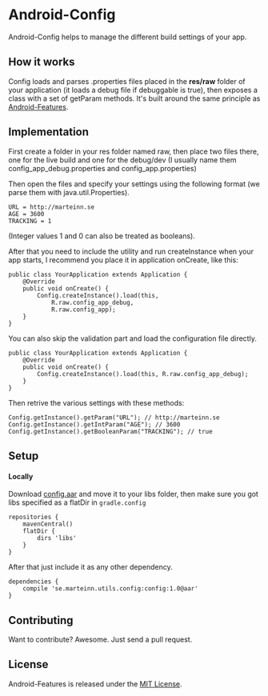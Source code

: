 Android-Config
================

Android-Config helps to manage the different build settings of your app.

## How it works

Config loads and parses .properties files placed in the **res/raw** folder of your application (it loads a debug file if debuggable is true), then exposes a class with a set of getParam methods. It's built around the same principle as [Android-Features](https://github.com/marteinn/Android-Features).

## Implementation

First create a folder in your res folder named raw, then place two files there, one for the live build and one for the debug/dev (I usually name them config_app_debug.properties and config_app.properties)

Then open the files and specify your settings using the following format (we parse them with java.util.Properties).

    URL = http://marteinn.se
    AGE = 3600
    TRACKING = 1
    
(Integer values 1 and 0 can also be treated as booleans).


After that you need to include the utility and run createInstance when your app starts, I recommend you place it in application onCreate, like this:


    public class YourApplication extends Application {
        @Override
        public void onCreate() {
            Config.createInstance().load(this,
                R.raw.config_app_debug,
                R.raw.config_app);
        }
    }

You can also skip the validation part and load the configuration file directly.

    public class YourApplication extends Application {
        @Override
        public void onCreate() {
            Config.createInstance().load(this, R.raw.config_app_debug);
        }
    }




Then retrive the various settings with these methods:

	Config.getInstance().getParam("URL"); // http://marteinn.se
	Config.getInstance().getIntParam("AGE"); // 3600
	Config.getInstance().getBooleanParam("TRACKING"); // true
	
## Setup

#### Locally

Download [config.aar](https://github.com/marteinn/Android-Config/blob/master/dist/config.aar) and move it to your libs folder, then make sure you got libs specified as a flatDir in `gradle.config`
	
	repositories {
	    mavenCentral()
	    flatDir {
	        dirs 'libs'
	    }
	}

After that just include it as any other dependency.
 
	dependencies {
		compile 'se.marteinn.utils.config:config:1.0@aar'
	}
	
	
## Contributing

Want to contribute? Awesome. Just send a pull request.


## License

Android-Features is released under the [MIT License](http://www.opensource.org/licenses/MIT).
